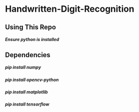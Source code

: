 # Handwritten-Digit-Recognition
## Using This Repo
  ##### Ensure python is installed 
## Dependencies
  ##### pip install numpy 
  ##### pip install opencv-python
  ##### pip install matplotlib 
  ##### pip install tensorflow
